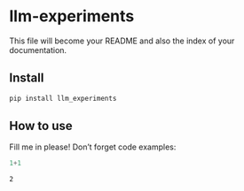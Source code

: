 llm-experiments
================

<!-- WARNING: THIS FILE WAS AUTOGENERATED! DO NOT EDIT! -->

This file will become your README and also the index of your
documentation.

## Install

``` sh
pip install llm_experiments
```

## How to use

Fill me in please! Don’t forget code examples:

``` python
1+1
```

    2
